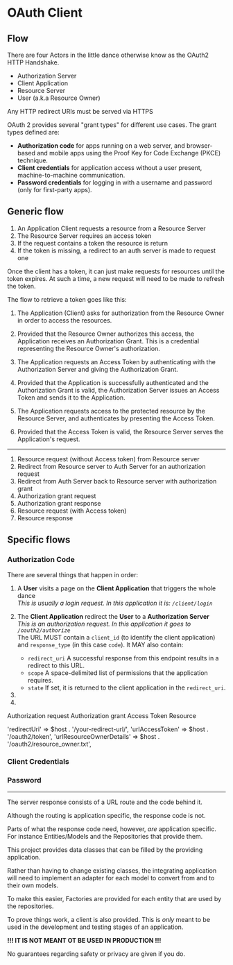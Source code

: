 # OAuth Client

## Flow

There are four Actors in the little dance otherwise know as the OAuth2 HTTP
Handshake.

- Authorization Server
- Client Application
- Resource Server
- User (a.k.a Resource Owner)

Any HTTP redirect URIs must be served via HTTPS

OAuth 2 provides several "grant types" for different use cases. The grant types defined are:

- **Authorization code** for apps running on a web server, and browser-based and 
  mobile apps using the Proof Key for Code Exchange (PKCE) technique.
- **Client credentials** for application access without a user present, machine-to-machine communication.
- **Password credentials** for logging in with a username and password (only for first-party apps).

## Generic flow

1. An Application Client requests a resource from a Resource Server
2. The Resource Server requires an access token
3. If the request contains a token the resource is return
4. If the token is missing, a redirect to an auth server is made to request one

Once the client has a token, it can just make requests for resources until the
token expires. At such a time, a new request will need to be made to refresh the
token.  

The flow to retrieve a token goes like this:

1. The Application (Client) asks for authorization from the Resource Owner in order to access the resources.

2. Provided that the Resource Owner authorizes this access, the Application receives an Authorization Grant. This is a credential representing the Resource Owner's authorization.

3. The Application requests an Access Token by authenticating with the Authorization Server and giving the Authorization Grant.

4. Provided that the Application is successfully authenticated and the Authorization Grant is valid, the Authorization Server issues an Access Token and sends it to the Application.

5. The Application requests access to the protected resource by the Resource Server, and authenticates by presenting the Access Token.

6. Provided that the Access Token is valid, the Resource Server serves the Application's request.

- - - - 
1. Resource request (without Access token) from Resource server
2. Redirect from Resource server to Auth Server for an authorization request 
2. Redirect from Auth Server back to Resource server with authorization grant 
4. Authorization grant request
5. Authorization grant response
6. Resource request (with Access token)
7. Resource response

## Specific flows

### Authorization Code

There are several things that happen in order:

1. A **User** visits a page on the **Client Application** that triggers the whole dance<br/> 
   _This is usually a login request. In this application it is: `/client/login`_<br/>

2. The **Client Application** redirect the **User** to a **Authorization Server**<br/>
   _This is an authorization request. In this application it goes to `/oauth2/authorize`_<br/>
   The URL MUST contain a `client_id` (to identify the client application) and `response_type` (in this case `code`).
   It MAY also contain: 
    - `redirect_uri`  A successful response from this endpoint results in a redirect to this URL.
    - `scope`  A space-delimited list of permissions that the application requires.
    - `state`  If set, it is returned to the client application in the `redirect_uri`.

3.

4.

Authorization request
Authorization grant
Access Token
Resource

'redirectUri' => $host . '/your-redirect-url/',
'urlAccessToken' => $host . '/oauth2/token',
'urlResourceOwnerDetails' => $host . '/oauth2/resource_owner.txt',
  
### Client Credentials

### Password

- - - - - - - - - - - - - - - - - - - - - - - - - - - - - - - - - - - - - - - - 

The server response consists of a URL route and the code behind it.

Although the routing is application specific, the response code is not.

Parts of what the response code need, however, _are_ application specific.
For instance Entities/Models and the Repositories that provide them.

This project provides data classes that can be filled by the providing
application.

Rather than having to change existing classes, the integrating application will
need to implement an adapter for each model to convert from and to their own
models.

To make this easier, Factories are provided for each entity that are used by the
repositories.

To prove things work, a client is also provided. This is _only_ meant to be used
in the development and testing stages of an application.

**!!! IT IS NOT  MEANT OT BE USED IN PRODUCTION !!!**

No guarantees regarding safety or privacy are given if you do.
